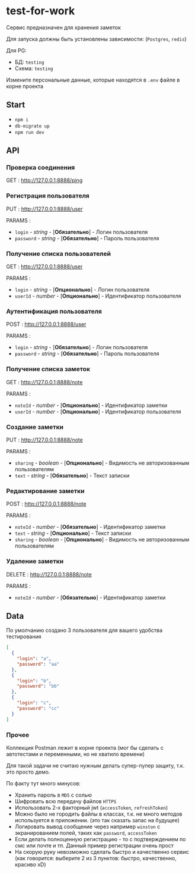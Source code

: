 # test-for-work

Сервис предназначен для хранения заметок

Для запуска должны быть установлены зависимости: (`Postgres`, `redis`)

Для PG:
- БД: `testing`
- Схема: `testing`

Измените персональные данные, которые находятся в `.env` файле в корне проекта

## Start

- `npm i`
- `db-migrate up`
- `npm run dev`

## API

### Проверка соединения

GET : http://127.0.0.1:8888/ping

### Регистрация пользователя

PUT : http://127.0.0.1:8888/user

PARAMS :

- `login` - *string* - [**Обязательно**] - Логин пользователя
- `password` - *string* - [**Обязательно**] - Пароль пользователя

### Получение списка пользователей

GET : http://127.0.0.1:8888/user

PARAMS : 

- `login` - *string* - [**Опционально**] - Логин пользователя
- `userId` - *number* - [**Опционально**] - Идентификатор пользователя

### Аутентификация пользователя

POST : http://127.0.0.1:8888/user

PARAMS :

- `login` - *string* - [**Обязательно**] - Логин пользователя
- `password` - *string* - [**Обязательно**] - Пароль пользователя

### Получение списка заметок

GET : http://127.0.0.1:8888/note

PARAMS :

- `noteId` - *number* - [**Опционально**] - Идентификатор заметки
- `userId` - *number* - [**Опционально**] - Идентификатор пользователя

### Создание заметки

PUT : http://127.0.0.1:8888/note

PARAMS :

- `sharing` - *boolean* - [**Опционально**] - Видимость не авторизованным пользователям
- `text` - *string* - [**Обязательно**] - Текст записки

### Редактирование заметки

POST : http://127.0.0.1:8888/note

PARAMS :

- `noteId` - *number* - [**Обязательно**] - Идентификатор заметки
- `text` - *string* - [**Опционально**] - Текст записки
- `sharing` - *boolean* - [**Опционально**] - Видимость не авторизованным пользователям

### Удаление заметки

DELETE : http://127.0.0.1:8888/note

PARAMS :

- `noteId` - *number* - [**Обязательно**] - Идентификатор заметки


## Data

По умолчанию создано 3 пользователя для вашего удобства тестирования
```Json
[
  {
    "login": "a",
    "password": "aa"
  },
  {
    "login": "b",
    "password": "bb"
  },
  {
    "login": "c",
    "password": "cc"
  }
]
```

### Прочее

Коллекция Postman лежит в корне проекта (мог бы сделать с автотестами и переменными, но не хватило времени)

Для такой задачи не считаю нужным делать супер-пупер защиту, т.к. это просто демо.

По факту тут много минусов:

- Хранить пароль в `MD5` с солью
- Шифровать всю передачу файлов `HTTPS`
- Использовать 2-х факторный jwt (`accessToken`, `refreshToken`)
- Можно было не городить файлы в классах, т.к. не много методов используется в приложении. (это так сказать запас на будущее)
- Логировать вывод сообщение через например `winston` с экранированием полей, таких как `password`, `accessToken`
- Если делать полноценную регистрацию - то с подтверждением по смс или почте и тп. Данный пример регистрации очень прост
- На скорую руку невозможно сделать быстро и качественно сервис (как говорится: выберите 2 из 3 пунктов: быстро, качественно, красиво xD)
